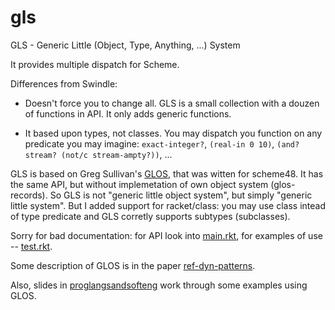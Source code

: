 gls
===

GLS - Generic Little (Object, Type, Anything, ...) System

It provides multiple dispatch for Scheme.

Differences from Swindle:

- Doesn't force you to change all. GLS is a small collection with a douzen of
  functions in API. It only adds generic functions.

- It based upon types, not classes. You may dispatch you function on any
  predicate you may imagine: `exact-integer?`, `(real-in 0 10)`, 
`(and? stream? (not/c stream-ampty?))`, ...

GLS is based on Greg Sullivan's <a
href="https://github.com/gregsgit/glos">GLOS</a>, that was witten for
scheme48. It has the same API, but without implemetation of own object system 
(glos-records). So GLS is not "generic little object system", but simply
"generic little system". But I added support for racket/class: you may use
class intead of type predicate and GLS corretly supports subtypes
(subclasses).

Sorry for bad documentation: for API look into <a href=https://github.com/Kalimehtar/gls/blob/master/gls/main.rkt> main.rkt</a>, for examples of use
-- <a href=https://github.com/Kalimehtar/gls/blob/master/gls/test.rkt>test.rkt</a>.

Some description of GLOS is in the paper <a
href="ref-dyn-patterns.pdf">ref-dyn-patterns</a>. 

Also, slides in <a href="proglangsandsofteng.pdf">proglangsandsofteng</a> work
through some examples using GLOS.

